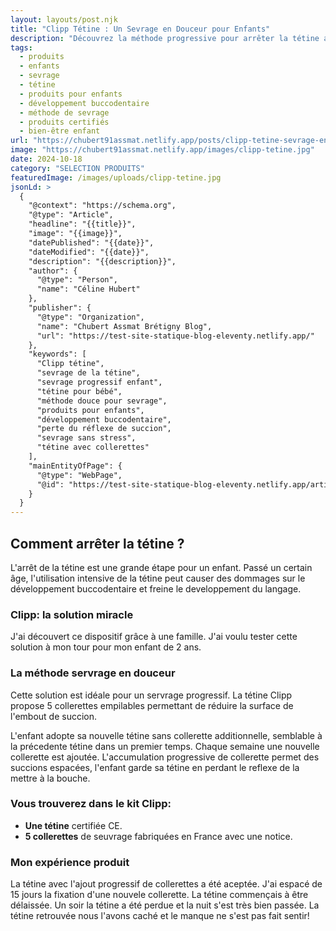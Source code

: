 ```yaml
---
layout: layouts/post.njk
title: "Clipp Tétine : Un Sevrage en Douceur pour Enfants"
description: "Découvrez la méthode progressive pour arrêter la tétine avec le dispositif Clipp. Idéale pour un sevrage en douceur et le développement buccodentaire des enfants."
tags: 
  - produits
  - enfants
  - sevrage
  - tétine
  - produits pour enfants
  - développement buccodentaire
  - méthode de sevrage
  - produits certifiés
  - bien-être enfant
url: "https://chubert91assmat.netlify.app/posts/clipp-tetine-sevrage-en-douceur"
image: "https://chubert91assmat.netlify.app/images/clipp-tetine.jpg"
date: 2024-10-18
category: "SELECTION PRODUITS"
featuredImage: /images/uploads/clipp-tetine.jpg
jsonLd: >
  {
    "@context": "https://schema.org",
    "@type": "Article",
    "headline": "{{title}}",
    "image": "{{image}}",
    "datePublished": "{{date}}",
    "dateModified": "{{date}}",
    "description": "{{description}}",
    "author": {
      "@type": "Person",
      "name": "Céline Hubert"
    },
    "publisher": {
      "@type": "Organization",
      "name": "Chubert Assmat Brétigny Blog",
      "url": "https://test-site-statique-blog-eleventy.netlify.app/"
    },
    "keywords": [
      "Clipp tétine", 
      "sevrage de la tétine", 
      "sevrage progressif enfant", 
      "tétine pour bébé", 
      "méthode douce pour sevrage", 
      "produits pour enfants", 
      "développement buccodentaire", 
      "perte du réflexe de succion", 
      "sevrage sans stress", 
      "tétine avec collerettes"
    ],
    "mainEntityOfPage": {
      "@type": "WebPage",
      "@id": "https://test-site-statique-blog-eleventy.netlify.app/article/{{slug}}"
    }
  }
---
```



## Comment arrêter la tétine ?
L'arrêt de la tétine est une grande étape pour un enfant. Passé un certain âge, l'utilisation intensive de la tétine peut causer des dommages sur le développement buccodentaire et freine le developpement du langage. 

### Clipp: la solution miracle
J'ai découvert ce dispositif grâce à une famille. J'ai voulu tester cette solution à mon tour pour mon enfant de 2 ans.

### La méthode servrage en douceur
Cette solution est idéale pour un servrage progressif. La tétine Clipp propose 5 collerettes empilables permettant de réduire la surface de l'embout de succion.

L'enfant adopte sa nouvelle tétine sans collerette additionnelle, semblable à la précedente tétine dans un premier temps. Chaque semaine une nouvelle collerette est ajoutée. L'accumulation progressive de collerette permet des succions espacées, l'enfant garde sa tétine en perdant le reflexe de la mettre à la bouche.

### Vous trouverez dans le kit Clipp:
- **Une tétine** certifiée CE.
- **5 collerettes**  de seuvrage fabriquées en France avec une notice.


### Mon expérience produit
La tétine avec l'ajout progressif de collerettes a été aceptée. J'ai espacé de 15 jours la fixation d'une nouvele collerette. La tétine commençais à être délaissée. Un soir la tétine a été perdue et la nuit s'est très bien passée. La tétine retrouvée nous l'avons caché et le manque ne s'est pas fait sentir!

